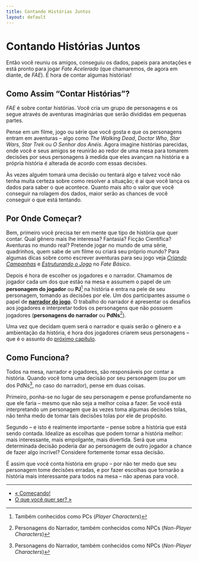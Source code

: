```yaml
---
title: Contando Histórias Juntos
layout: default
---
```


# Contando Histórias Juntos

Então você reuniu os amigos, conseguiu os dados, papeis para anotações e está pronto para jogar *Fate Acelerado* (que chamaremos, de agora em diante, de *FAE*). É hora de contar algumas histórias!

## Como Assim “Contar Histórias”?

*FAE* é sobre contar histórias. Você cria um grupo de personagens e os segue através de aventuras imaginárias que serão divididas em pequenas partes.

Pense em um filme, jogo ou série que você gosta e que os personagens entram em aventuras – algo como *The Walking Dead*, *Doctor Who*, *Star Wars*, *Star Trek* ou *O Senhor dos Anéis*. Agora imagine histórias parecidas, onde você e seus amigos se reunirão ao redor de uma mesa para tomarem decisões por seus personagens à medida que eles avançam na história e a própria história é alterada de acordo com essas decisões.

Às vezes alguém tomará uma decisão ou tentará algo e talvez você não tenha muita certeza sobre como resolver a situação; é ai que você lança os dados para saber o que acontece. Quanto mais alto o valor que você conseguir na rolagem dos dados, maior serão as chances de você conseguir o que está tentando.

## Por Onde Começar?

Bem, primeiro você precisa ter em mente que tipo de história que quer contar. Qual gênero mais lhe interessa? Fantasia? Ficção Científica? Aventuras no mundo real? Pretende jogar no mundo de uma série, quadrinhos, quem sabe de um filme ou criará seu próprio mundo? Para algumas dicas sobre como escrever aventuras para seu jogo veja [*Criando Campanhas*](../../criando-campanhas) e [*Estruturando o Jogo*](../../estruturando-o-jogo) no *Fate Básico*.

Depois é hora de escolher os jogadores e o narrador. Chamamos de jogador cada um dos que estão na mesa e assumem o papel de um **personagem do jogador** ou **PJ**[^2] na história e entra na pele de seu personagem, tomando as decisões por ele. Um dos participantes assume o papel de [**narrador do jogo**](../narrando-o-jogo/). O trabalho do narrador é apresentar os desafios aos jogadores e interpretar todos os personagens que não possuem jogadores (**personagens do narrador** ou **PdNs**[^1]).

Uma vez que decidam quem será o narrador e quais serão o gênero e a ambientação da história, é hora dos jogadores criarem seus personagens – que é o assunto do [próximo capítulo](../o-que-voce-quer-ser/).

## Como Funciona?

Todos na mesa, narrador e jogadores, são responsáveis por contar a história. Quando você toma uma decisão por seu personagem (ou por um dos PdNs[^1], no caso do narrador), pense em duas coisas.

Primeiro, ponha-se no lugar de seu personagem e pense profundamente no que ele faria – mesmo que não seja a melhor coisa a fazer. Se você está interpretando um personagem que às vezes toma algumas decisões tolas, não tenha medo de tomar tais decisões tolas por ele de propósito.

Segundo – e isto é realmente importante – pense sobre a história que está sendo contada. Idealize as escolhas que podem tornar a história melhor: mais interessante, mais empolgante, mais divertida. Será que uma determinada decisão poderia dar ao personagem de outro jogador a chance de fazer algo incrível? Considere fortemente tomar essa decisão.

É assim que você conta história em grupo – por não ter medo que seu personagem tome decisões erradas, e por fazer escolhas que tornarão a história mais interessante para todos na mesa – não apenas para você.


---

- [« Começando!](../comecando/)
- [O que você quer ser? »](../o-que-voce-quer-ser/)

[^1]: Personagens do Narrador, também conhecidos como NPCs (_Non-Player Characters_)
[^2]: Também conhecidos como PCs (_Player Characters_)

